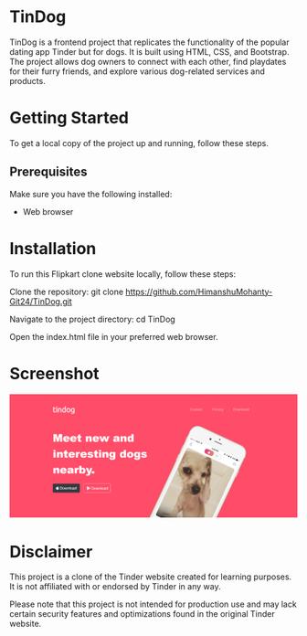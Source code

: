 
# TinDog 

TinDog is a frontend project that replicates the functionality of the popular dating app Tinder but for dogs. It is built using HTML, CSS, and Bootstrap. The project allows dog owners to connect with each other, find playdates for their furry friends, and explore various dog-related services and products.
# Getting Started
To get a local copy of the project up and running, follow these steps.
## Prerequisites
Make sure you have the following installed:
* Web browser
# Installation
To run this Flipkart clone website locally, follow these steps:

Clone the repository:
git clone https://github.com/HimanshuMohanty-Git24/TinDog.git


Navigate to the project directory: cd TinDog

Open the index.html file in your preferred web browser.

# Screenshot
![Logo](SCR.png)

# Disclaimer
This project is a clone of the Tinder website created for learning purposes. It is not affiliated with or endorsed by Tinder in any way.

Please note that this project is not intended for production use and may lack certain security features and optimizations found in the original Tinder website.
